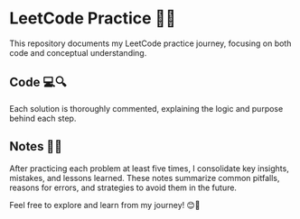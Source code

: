 # LeetCode Practice 📘✨

This repository documents my LeetCode practice journey, focusing on both code and conceptual understanding.

## Code 💻🔍
Each solution is thoroughly commented, explaining the logic and purpose behind each step.

## Notes 📝💡
After practicing each problem at least five times, I consolidate key insights, mistakes, and lessons learned. These notes summarize common pitfalls, reasons for errors, and strategies to avoid them in the future.

Feel free to explore and learn from my journey! 😊🚀

